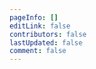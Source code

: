 ```yaml
---
pageInfo: []
editLink: false
contributors: false
lastUpdated: false
comment: false
---
```


<AutoCatalog />

